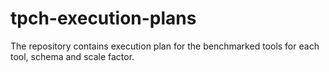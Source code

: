 # tpch-execution-plans
The repository contains execution plan for the benchmarked tools for each tool, schema and scale factor.
